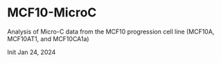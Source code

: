 # MCF10-MicroC
Analysis of Micro-C data from the MCF10 progression cell line (MCF10A, MCF10AT1, and MCF10CA1a)

Init Jan 24, 2024
